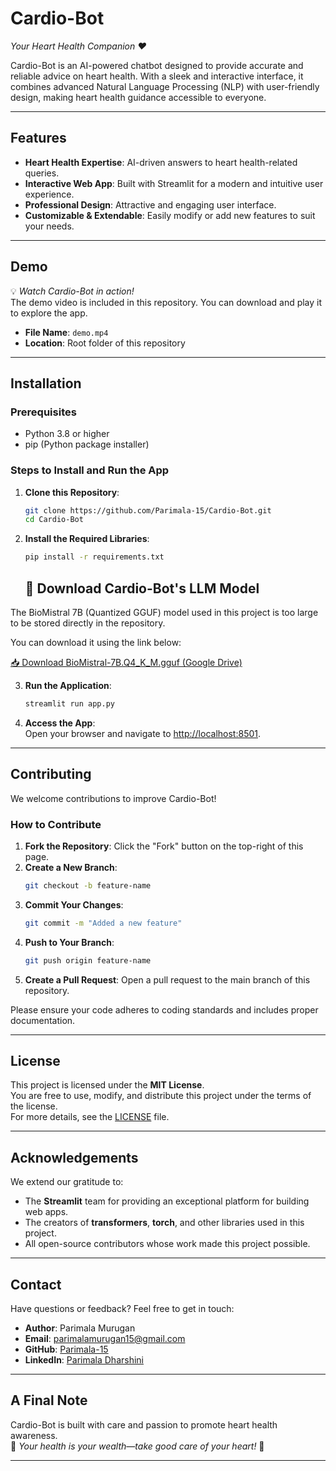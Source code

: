 # **Cardio-Bot**  
*Your Heart Health Companion ❤️*  

Cardio-Bot is an AI-powered chatbot designed to provide accurate and reliable advice on heart health. With a sleek and interactive interface, it combines advanced Natural Language Processing (NLP) with user-friendly design, making heart health guidance accessible to everyone.  

---

## **Features**  

- **Heart Health Expertise**: AI-driven answers to heart health-related queries.  
- **Interactive Web App**: Built with Streamlit for a modern and intuitive user experience.  
- **Professional Design**: Attractive and engaging user interface.  
- **Customizable & Extendable**: Easily modify or add new features to suit your needs.  

---

## **Demo**  

💡 *Watch Cardio-Bot in action!*  
The demo video is included in this repository. You can download and play it to explore the app.  

- **File Name**: `demo.mp4`  
- **Location**: Root folder of this repository  

---

## **Installation**  

### **Prerequisites**  
- Python 3.8 or higher  
- pip (Python package installer)  

### **Steps to Install and Run the App**  

1. **Clone this Repository**:  
   ```bash
   git clone https://github.com/Parimala-15/Cardio-Bot.git  
   cd Cardio-Bot  
   ```  

2. **Install the Required Libraries**:  
   ```bash
   pip install -r requirements.txt  
   ```
   ## 🔗 Download Cardio-Bot's LLM Model

The BioMistral 7B (Quantized GGUF) model used in this project is too large to be stored directly in the repository.

You can download it using the link below:

[📥 Download BioMistral-7B.Q4_K_M.gguf (Google Drive)](https://drive.google.com/file/d/1mzIAUstHJ-qxtnfku-ChXQ6cw3SG4k18/view?usp=drive_link)



3. **Run the Application**:  
   ```bash
   streamlit run app.py  
   ```  

4. **Access the App**:  
   Open your browser and navigate to [http://localhost:8501](http://localhost:8501).  

---

## **Contributing**  

We welcome contributions to improve Cardio-Bot!  

### **How to Contribute**  
1. **Fork the Repository**: Click the "Fork" button on the top-right of this page.  
2. **Create a New Branch**:  
   ```bash
   git checkout -b feature-name  
   ```  
3. **Commit Your Changes**:  
   ```bash
   git commit -m "Added a new feature"  
   ```  
4. **Push to Your Branch**:  
   ```bash
   git push origin feature-name  
   ```  
5. **Create a Pull Request**: Open a pull request to the main branch of this repository.  

Please ensure your code adheres to coding standards and includes proper documentation.  

---

## **License**  

This project is licensed under the **MIT License**.  
You are free to use, modify, and distribute this project under the terms of the license.  
For more details, see the [LICENSE](LICENSE) file.  

---

## **Acknowledgements**  

We extend our gratitude to:  
- The **Streamlit** team for providing an exceptional platform for building web apps.  
- The creators of **transformers**, **torch**, and other libraries used in this project.  
- All open-source contributors whose work made this project possible.  

---

## **Contact**  

Have questions or feedback? Feel free to get in touch:  

- **Author**: Parimala Murugan  
- **Email**: [parimalamurugan15@gmail.com](mailto:parimalamurugan15@gmail.com)  
- **GitHub**: [Parimala-15](https://github.com/Parimala-15)  
- **LinkedIn**: [Parimala Dharshini](https://www.linkedin.com/in/parimala-dharshini-903b4a271)  

---

## **A Final Note**  

Cardio-Bot is built with care and passion to promote heart health awareness.  
💖 *Your health is your wealth—take good care of your heart!* 💖  

---

